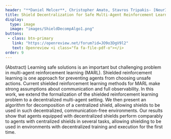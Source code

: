 ```yaml
---
header: "**Daniel Melcer**, Christopher Amato, Stavros Tripakis- [NeurIPS 2022](https://openreview.net/forum?id=JO9o3DgV9l2) **Oral (2.1% acceptance rate)**"
title: Shield Decentralization for Safe Multi-Agent Reinforcement Learning
display:
  type: image
  image: "images/ShieldDecompAlgo1.png"
buttons:
 - class: btn-primary
   link: "https://openreview.net/forum?id=JO9o3DgV9l2"
   text: Openreview <i class="fa fa-file-pdf-o"></i>
order: 9
---
```


(Abstract) Learning safe solutions is an important but challenging problem in multi-agent reinforcement learning (MARL). Shielded reinforcement learning is one approach for preventing agents from choosing unsafe actions. Current shielded reinforcement learning methods for MARL make strong assumptions about communication and full observability. In this work, we extend the formalization of the shielded reinforcement learning problem to a decentralized multi-agent setting. We then present an algorithm for decomposition of a centralized shield, allowing shields to be used in such decentralized, communication-free environments. Our results show that agents equipped with decentralized shields perform comparably to agents with centralized shields in several tasks, allowing shielding to be used in environments with decentralized training and execution for the first time.

